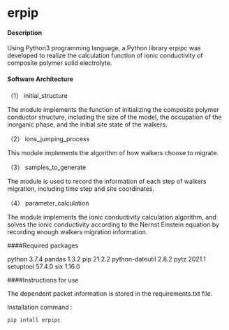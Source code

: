 # erpip

#### Description

Using Python3 programming language, a Python library erpipc was developed to realize the calculation function of ionic conductivity of composite polymer solid electrolyte.

#### Software Architecture

（1） initial_structure

The module implements the function of initializing the composite polymer conductor structure, including the size of the model, the occupation of the inorganic phase, and the initial site state of the walkers.

（2） ions_jumping_process

This module implements the algorithm of how walkers choose to migrate.

（3） samples_to_generate

The module is used to record the information of each step of walkers migration, including time step and site coordinates.

（4） parameter_calculation

The module implements the ionic conductivity calculation algorithm, and solves the ionic conductivity according to the Nernst Einstein equation by recording enough walkers migration information.

####Required packages

python 3.7.4   pandas 1.3.2   pip 21.2.2   python-dateutil 2.8.2  pytz 2021.1  setuptool 57.4.0   six 1.16.0

####Instructions for use

The dependent packet information is stored in the requirements.txt file. 
 
Installation command :
``` shell
pip intall erpipc
```
